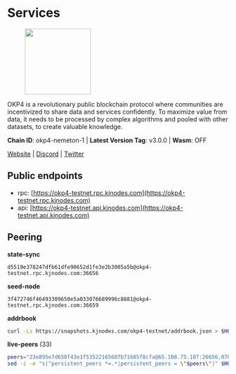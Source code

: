 # Services

<figure><img src="https://raw.githubusercontent.com/kj89/testnet_manuals/main/pingpub/logos/okp4.png" width="150" alt=""><figcaption></figcaption></figure>

OKP4 is a revolutionary public blockchain protocol where communities are incentivized to  share data and services confidently. To maximize value from data, it needs to be processed  by complex algorithms and pooled with other datasets, to create valuable knowledge.

**Chain ID**: okp4-nemeton-1 | **Latest Version Tag**: v3.0.0 | **Wasm**: OFF

[Website](https://okp4.network) | [Discord](https://discord.gg/okp4) | [Twitter](https://twitter.com/OKP4_Protocol)


## Public endpoints

* rpc: [https://okp4-testnet.rpc.kjnodes.com](https://okp4-testnet.rpc.kjnodes.com)
* api: [https://okp4-testnet.api.kjnodes.com](https://okp4-testnet.api.kjnodes.com)

## Peering

**state-sync**

```text
d5519e378247dfb61dfe90652d1fe3e2b3005a5b@okp4-testnet.rpc.kjnodes.com:36656
```

**seed-node**

```text
3f472746f46493309650e5a033076689996c8881@okp4-testnet.rpc.kjnodes.com:36659
```

**addrbook**
```bash
curl -Ls https://snapshots.kjnodes.com/okp4-testnet/addrbook.json > $HOME/.okp4d/config/addrbook.json
```

**live-peers** (33)
```bash
peers="23e895e7d650f43e1f53522165607b71685f8cfa@65.108.75.107:26656,07023da2f1fd638d40e37d13741e8e3d5525b4f1@65.108.96.104:26656,99f6675049e22a0216af0e2447e7a4c5021874cd@142.132.132.200:28656,42b1ed3a559cbc09278d360dfccf64866a780104@65.109.27.156:29656,fa04503a35476204861f06b75be4839562205527@65.109.85.226:6070,8af258bbe73f4c66127a7b3e8b1ec23fde2950a6@65.108.192.123:19656,cc8bc81fea49a6a412992bb3e2c3f211d9e675c8@88.99.161.162:21656,8cdeb85dada114c959c36bb59ce258c65ae3a09c@88.198.242.163:36656,b0b56d944cf1cc569a1e77e0923e075bad94d755@141.95.145.41:28656,ebc272824924ea1a27ea3183dd0b9ba713494f83@95.214.55.198:26996,e755eb8016c2f6f5303b2f8d503d9126d235e80f@138.201.35.56:26656,66a75c374c274733bfa3050277cdb43db3fcee56@147.182.229.52:26656,f17338ec41b1b68b07063984feb407d9038cf78b@65.108.142.47:26616,5c2a752c9b1952dbed075c56c600c3a79b58c395@95.214.55.232:26996,8a7605d8ae4338de5b7a0d5c70244ce05e377630@85.10.200.221:26656,2f6d5a319ebee0201dff4a0e3b7526d0863a4d32@65.109.85.225:6070,854cc8b83a48ba4394c1940b57d0f42ec013e033@38.242.251.204:26656,d1a0ff9bd7ea1ebd06bc7158f3523f5e557328be@163.172.131.169:26656,2bfd405e8f0f176428e2127f98b5ec53164ae1f0@142.132.149.118:26656,307fb25cd6998d0d5bd1d947571f6043c6bb4069@65.109.31.114:2280,9d1482bc31fb4578a5c7f7f65c4e0aaf2dfc2336@213.239.215.77:36656,2c6b5af41689145abb85f95cb49131ae9e193142@217.13.223.167:61356,034c2fbca12a8ced548d3225bcd21bdf1216a1b3@65.109.49.163:11203,be9841ace1d71a4c7681918ee39f5e00d8e96a82@213.239.216.252:36656,f7fb0f3248e4aed14e89bc4967d48c66b72e6f62@135.181.147.169:26656,126dc25a6a5aa0cfa83010550dfb3c5a1a861755@65.108.201.15:21337,74349a1cb9479b291866debe2042de8a2e88b850@65.108.233.109:17656,b7e01ffbe25214f24bb42f0e805d02940a7224df@194.163.172.115:17656,82bb185819e5cf2bb6a9896447672efca27f28cb@65.109.15.202:26656,ba469aac96159dbb49844406423180618d267007@65.108.120.21:26113,395848f060440388d4d6d2e8902b9851426c3ec0@51.159.153.211:26656,9755cab2585a2794453a5b396ef13b893393366f@65.108.212.224:46673,5ed1edac2d35c91577b34f6002c85927027058b9@95.217.202.49:30656"
sed -i -e "s|^persistent_peers *=.*|persistent_peers = \"$peers\"|" $HOME/.okp4d/config/config.toml
```
